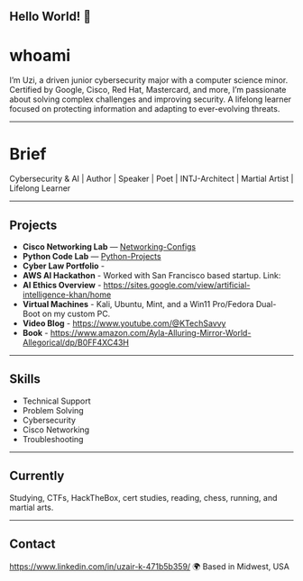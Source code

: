 ## Hello World! 👋

# whoami
I’m Uzi, a driven junior cybersecurity major with a computer science minor. Certified by Google, Cisco, Red Hat, Mastercard, and more, I’m passionate about solving complex challenges and improving security. A lifelong learner focused on protecting information and adapting to ever-evolving threats.

---------------------

# Brief
Cybersecurity & AI | Author | Speaker | Poet | INTJ-Architect | Martial Artist | Lifelong Learner

---------------------

## Projects

- **Cisco Networking Lab** — [Networking-Configs](https://github.com/CypherKTS/Networking-Configs)  
- **Python Code Lab** — [Python-Projects](https://github.com/CypherKTS/Python-Projects)
- **Cyber Law Portfolio** - 
- **AWS AI Hackathon** - Worked with San Francisco based startup. Link:
- **AI Ethics Overview** - https://sites.google.com/view/artificial-intelligence-khan/home
- **Virtual Machines** - Kali, Ubuntu, Mint, and a Win11 Pro/Fedora Dual-Boot on my custom PC.
- **Video Blog** - https://www.youtube.com/@KTechSavvy
- **Book** - https://www.amazon.com/Ayla-Alluring-Mirror-World-Allegorical/dp/B0FF4XC43H

---------------------

## Skills

- Technical Support  
- Problem Solving  
- Cybersecurity  
- Cisco Networking  
- Troubleshooting  

---------------------

## Currently

Studying, CTFs, HackTheBox, cert studies, reading, chess, running, and martial arts.

---------------------

## Contact

https://www.linkedin.com/in/uzair-k-471b5b359/
🌍 Based in Midwest, USA
